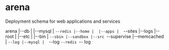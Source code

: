 arena
=====

Deployment schema for web applications and services

arena
|--db
|  |--mysql
|  `--redis
|--home
|  |--apps
|  `--sites
|--logs
|--root
|  |--etc
|  |--bin
|  `--sbin
|--sandbox
|--src
`--supervise
   |--memcached
   |  `--log
   |--mysql
   |  `--log
   `--redis
      `-- log
